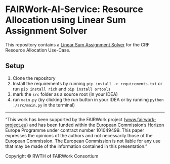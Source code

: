 # FAIRWork-AI-Service: Resource Allocation using Linear Sum Assignment Solver

This repository contains a [Linear Sum Assignment Solver](https://developers.google.com/optimization/assignment/linear_assignment) for the CRF Resource Allocation Use-Case. 

## Setup
1. Clone the repository
2. Install the requirements by running `pip install -r requirements.txt` or run `pip install rich` and `pip install ortools`
3. mark the `src` folder as a source root (in your IDEA)
4. run `main.py` (by clicking the run button in your IDEA or by running `python ./src/main.py` in the terminal)

***
“This work has been supported by the FAIRWork project (www.fairwork-project.eu) and has been funded within the European Commission’s Horizon Europe Programme under contract number 101049499. This paper expresses the opinions of the authors and not necessarily those of the European Commission. The European Commission is not liable for any use that may be made of the information contained in this presentation.”

Copyright © RWTH of FAIRWork Consortium
